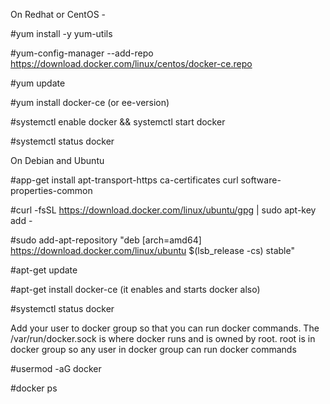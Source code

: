 On Redhat or CentOS -

#yum install -y yum-utils

#yum-config-manager --add-repo https://download.docker.com/linux/centos/docker-ce.repo

#yum update

#yum install docker-ce (or ee-version)

#systemctl enable docker && systemctl start docker

#systemctl status docker

On Debian and Ubuntu

#app-get install apt-transport-https ca-certificates curl software-properties-common

#curl -fsSL https://download.docker.com/linux/ubuntu/gpg | sudo apt-key add -

#sudo add-apt-repository "deb [arch=amd64] https://download.docker.com/linux/ubuntu $(lsb_release -cs) stable"

#apt-get update

#apt-get install docker-ce (it enables and starts docker also)

#systemctl status docker

Add your user to docker group so that you can run docker commands. The /var/run/docker.sock is where docker runs and is owned by root. 
root is in docker group so any user in docker group can run docker commands

#usermod -aG docker <user>

#docker ps
